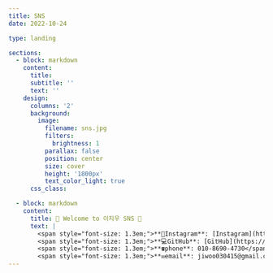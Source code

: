 ```yaml
--- 
title: SNS
date: 2022-10-24

type: landing

sections:
  - block: markdown
    content:
      title: 
      subtitle: ''
      text: ''
    design:
      columns: '2'
      background:
        image: 
          filename: sns.jpg
          filters:
            brightness: 1
          parallax: false
          position: center
          size: cover
          height: '1800px'
          text_color_light: true
      css_class: 

  - block: markdown
    content:
      title: 🌟 Welcome to 이지우 SNS 🌟
      text: |
        <span style="font-size: 1.3em;">**📸Instagram**: [Instagram](https://www.instagram.com/easy._.cow?igsh=MTZtN3lodnUwMjk5cw%3D%3D&utm_source=qr)</span><br>
        <span style="font-size: 1.3em;">**💻GitHub**: [GitHub](https://github.com/wldnek03)</span><br>
        <span style="font-size: 1.3em;">**☎️phone**: 010-8690-4730</span><br>
        <span style="font-size: 1.3em;">**✉️email**: jiwoo030415@gmail.com</span>
---
```

